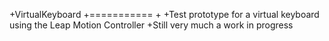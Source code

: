 +VirtualKeyboard
+===========
+
+Test prototype for a virtual keyboard using the Leap Motion Controller
+Still very much a work in progress
